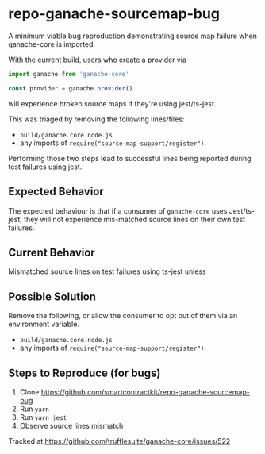 # repo-ganache-sourcemap-bug
A minimum viable bug reproduction demonstrating source map failure when ganache-core is imported

<!--- Provide a general summary of the issue in the Title above -->
With the current build, users who create a provider via 
```ts
import ganache from 'ganache-core'

const provider = ganache.provider()
```
will experience broken source maps if they're using jest/ts-jest.

This was triaged by removing the following lines/files:
- `build/ganache.core.node.js`
- any imports of `require("source-map-support/register")`.

Performing those two steps lead to successful lines being reported during test failures using jest.

## Expected Behavior
The expected behaviour is that if a consumer of `ganache-core` uses Jest/ts-jest, they will not experience mis-matched source lines on their own test failures.

## Current Behavior
Mismatched source lines on test failures using ts-jest unless 

## Possible Solution
Remove the following, or allow the consumer to opt out of them via an environment variable.
- `build/ganache.core.node.js`
- any imports of `require("source-map-support/register")`.

## Steps to Reproduce (for bugs)
1. Clone https://github.com/smartcontractkit/repo-ganache-sourcemap-bug
2. Run `yarn`
3. Run `yarn jest`
4. Observe source lines mismatch

Tracked at https://github.com/trufflesuite/ganache-core/issues/522
